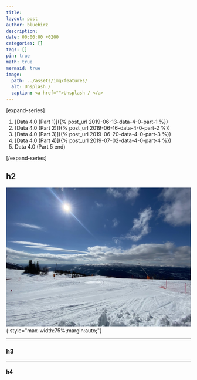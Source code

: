 ```yaml
---
title:
layout: post
author: bluebirz
description:
date: 00:00:00 +0200
categories: []
tags: []
pin: true
math: true
mermaid: true
image:
  path: ../assets/img/features/
  alt: Unsplash / 
  caption: <a href="">Unsplash / </a>
---
```


[expand-series]

  1. [Data 4.0 (Part 1)]({% post_url 2019-06-13-data-4-0-part-1 %})
  1. [Data 4.0 (Part 2)]({% post_url 2019-06-16-data-4-0-part-2 %})
  1. [Data 4.0 (Part 3)]({% post_url 2019-06-20-data-4-0-part-3 %})
  1. [Data 4.0 (Part 4)]({% post_url 2019-07-02-data-4-0-part-4 %})
  1. Data 4.0 (Part 5 end)

[/expand-series]

## h2

![image](../assets/img/features/bluebirz/IMG_6642-are.jpg){:style="max-width:75%;margin:auto;"}

---

### h3

---

#### h4
